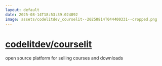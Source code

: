 ```yaml
---
layout: default
date: 2025-08-14T18:53:39.024092
image: assets/codelitdev_courselit--20250814T044400331--cropped.png
---
```


# [codelitdev/courselit](https://github.com/codelitdev/courselit)

open source platform for selling courses and downloads
